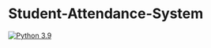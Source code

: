 # Student-Attendance-System
[![Python 3.9](https://img.shields.io/badge/python-3.9-blue.svg)](https://www.python.org/downloads/release/python-390//) 
